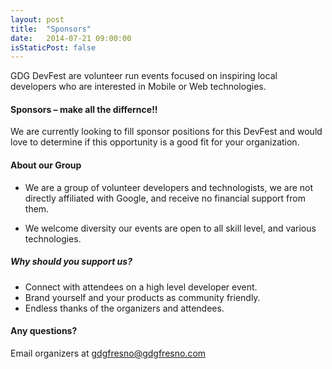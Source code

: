 ```yaml
---
layout: post
title:  "Sponsors"
date:   2014-07-21 09:00:00
isStaticPost: false
---
```

GDG DevFest are volunteer run events focused on inspiring local developers who are interested in Mobile or Web technologies.

#### Sponsors – make all the differnce!!

We are currently looking to fill sponsor positions for this DevFest and would love to determine if this opportunity is a good fit for your organization.


#### About our Group

* We are a group of volunteer developers and technologists, we are not directly affiliated with Google, and receive no financial support from them.

* We welcome diversity our events are open to all skill level, and various technologies.

##### Why should you support us?

* Connect with attendees on a high level developer event.
* Brand yourself and your products as community friendly.
* Endless thanks of the organizers and attendees.



#### Any questions? 
Email organizers at [gdgfresno@gdgfresno.com](mailto:gdgfresno@gdgfresno.com)
